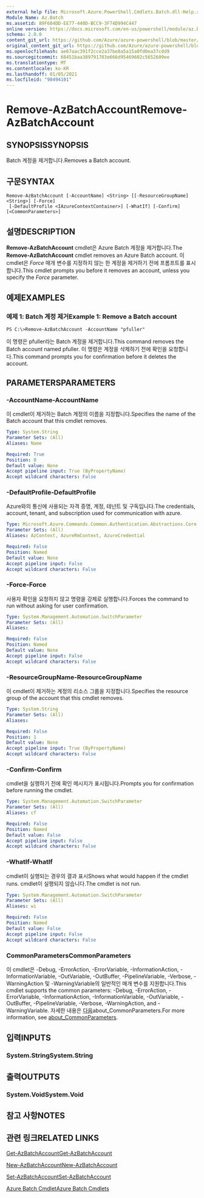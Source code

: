```yaml
---
external help file: Microsoft.Azure.PowerShell.Cmdlets.Batch.dll-Help.xml
Module Name: Az.Batch
ms.assetid: 89F604DD-EE77-440D-BCC9-3F74D994C447
online version: https://docs.microsoft.com/en-us/powershell/module/az.batch/remove-azbatchaccount
schema: 2.0.0
content_git_url: https://github.com/Azure/azure-powershell/blob/master/src/Batch/Batch/help/Remove-AzBatchAccount.md
original_content_git_url: https://github.com/Azure/azure-powershell/blob/master/src/Batch/Batch/help/Remove-AzBatchAccount.md
ms.openlocfilehash: ae67aac391f2cce2a37be8a5a15a0fd0ea37cdd9
ms.sourcegitcommit: 68451baa389791703e666d95469602c5652609ee
ms.translationtype: MT
ms.contentlocale: ko-KR
ms.lasthandoff: 01/05/2021
ms.locfileid: "98494101"
---
```

# <span data-ttu-id="724e6-101">Remove-AzBatchAccount</span><span class="sxs-lookup"><span data-stu-id="724e6-101">Remove-AzBatchAccount</span></span>

## <span data-ttu-id="724e6-102">SYNOPSIS</span><span class="sxs-lookup"><span data-stu-id="724e6-102">SYNOPSIS</span></span>
<span data-ttu-id="724e6-103">Batch 계정을 제거합니다.</span><span class="sxs-lookup"><span data-stu-id="724e6-103">Removes a Batch account.</span></span>

## <span data-ttu-id="724e6-104">구문</span><span class="sxs-lookup"><span data-stu-id="724e6-104">SYNTAX</span></span>

```
Remove-AzBatchAccount [-AccountName] <String> [[-ResourceGroupName] <String>] [-Force]
 [-DefaultProfile <IAzureContextContainer>] [-WhatIf] [-Confirm] [<CommonParameters>]
```

## <span data-ttu-id="724e6-105">설명</span><span class="sxs-lookup"><span data-stu-id="724e6-105">DESCRIPTION</span></span>
<span data-ttu-id="724e6-106">**Remove-AzBatchAccount** cmdlet은 Azure Batch 계정을 제거합니다.</span><span class="sxs-lookup"><span data-stu-id="724e6-106">The **Remove-AzBatchAccount** cmdlet removes an Azure Batch account.</span></span>
<span data-ttu-id="724e6-107">이 cmdlet은 *Force* 매개 변수를 지정하지 않는 한 계정을 제거하기 전에 프롬프트를 표시합니다.</span><span class="sxs-lookup"><span data-stu-id="724e6-107">This cmdlet prompts you before it removes an account, unless you specify the *Force* parameter.</span></span>

## <span data-ttu-id="724e6-108">예제</span><span class="sxs-lookup"><span data-stu-id="724e6-108">EXAMPLES</span></span>

### <span data-ttu-id="724e6-109">예제 1: Batch 계정 제거</span><span class="sxs-lookup"><span data-stu-id="724e6-109">Example 1: Remove a Batch account</span></span>
```
PS C:\>Remove-AzBatchAccount -AccountName "pfuller"
```

<span data-ttu-id="724e6-110">이 명령은 pfuller라는 Batch 계정을 제거합니다.</span><span class="sxs-lookup"><span data-stu-id="724e6-110">This command removes the Batch account named pfuller.</span></span>
<span data-ttu-id="724e6-111">이 명령은 계정을 삭제하기 전에 확인을 요청합니다.</span><span class="sxs-lookup"><span data-stu-id="724e6-111">This command prompts you for confirmation before it deletes the account.</span></span>

## <span data-ttu-id="724e6-112">PARAMETERS</span><span class="sxs-lookup"><span data-stu-id="724e6-112">PARAMETERS</span></span>

### <span data-ttu-id="724e6-113">-AccountName</span><span class="sxs-lookup"><span data-stu-id="724e6-113">-AccountName</span></span>
<span data-ttu-id="724e6-114">이 cmdlet이 제거하는 Batch 계정의 이름을 지정합니다.</span><span class="sxs-lookup"><span data-stu-id="724e6-114">Specifies the name of the Batch account that this cmdlet removes.</span></span>

```yaml
Type: System.String
Parameter Sets: (All)
Aliases: Name

Required: True
Position: 0
Default value: None
Accept pipeline input: True (ByPropertyName)
Accept wildcard characters: False
```

### <span data-ttu-id="724e6-115">-DefaultProfile</span><span class="sxs-lookup"><span data-stu-id="724e6-115">-DefaultProfile</span></span>
<span data-ttu-id="724e6-116">Azure와의 통신에 사용되는 자격 증명, 계정, 테넌트 및 구독입니다.</span><span class="sxs-lookup"><span data-stu-id="724e6-116">The credentials, account, tenant, and subscription used for communication with azure.</span></span>

```yaml
Type: Microsoft.Azure.Commands.Common.Authentication.Abstractions.Core.IAzureContextContainer
Parameter Sets: (All)
Aliases: AzContext, AzureRmContext, AzureCredential

Required: False
Position: Named
Default value: None
Accept pipeline input: False
Accept wildcard characters: False
```

### <span data-ttu-id="724e6-117">-Force</span><span class="sxs-lookup"><span data-stu-id="724e6-117">-Force</span></span>
<span data-ttu-id="724e6-118">사용자 확인을 요청하지 않고 명령을 강제로 실행합니다.</span><span class="sxs-lookup"><span data-stu-id="724e6-118">Forces the command to run without asking for user confirmation.</span></span>

```yaml
Type: System.Management.Automation.SwitchParameter
Parameter Sets: (All)
Aliases:

Required: False
Position: Named
Default value: None
Accept pipeline input: False
Accept wildcard characters: False
```

### <span data-ttu-id="724e6-119">-ResourceGroupName</span><span class="sxs-lookup"><span data-stu-id="724e6-119">-ResourceGroupName</span></span>
<span data-ttu-id="724e6-120">이 cmdlet이 제거하는 계정의 리소스 그룹을 지정합니다.</span><span class="sxs-lookup"><span data-stu-id="724e6-120">Specifies the resource group of the account that this cmdlet removes.</span></span>

```yaml
Type: System.String
Parameter Sets: (All)
Aliases:

Required: False
Position: 1
Default value: None
Accept pipeline input: True (ByPropertyName)
Accept wildcard characters: False
```

### <span data-ttu-id="724e6-121">-Confirm</span><span class="sxs-lookup"><span data-stu-id="724e6-121">-Confirm</span></span>
<span data-ttu-id="724e6-122">cmdlet을 실행하기 전에 확인 메시지가 표시됩니다.</span><span class="sxs-lookup"><span data-stu-id="724e6-122">Prompts you for confirmation before running the cmdlet.</span></span>

```yaml
Type: System.Management.Automation.SwitchParameter
Parameter Sets: (All)
Aliases: cf

Required: False
Position: Named
Default value: False
Accept pipeline input: False
Accept wildcard characters: False
```

### <span data-ttu-id="724e6-123">-WhatIf</span><span class="sxs-lookup"><span data-stu-id="724e6-123">-WhatIf</span></span>
<span data-ttu-id="724e6-124">cmdlet이 실행되는 경우의 결과 표시</span><span class="sxs-lookup"><span data-stu-id="724e6-124">Shows what would happen if the cmdlet runs.</span></span>
<span data-ttu-id="724e6-125">cmdlet이 실행되지 않습니다.</span><span class="sxs-lookup"><span data-stu-id="724e6-125">The cmdlet is not run.</span></span>

```yaml
Type: System.Management.Automation.SwitchParameter
Parameter Sets: (All)
Aliases: wi

Required: False
Position: Named
Default value: False
Accept pipeline input: False
Accept wildcard characters: False
```

### <span data-ttu-id="724e6-126">CommonParameters</span><span class="sxs-lookup"><span data-stu-id="724e6-126">CommonParameters</span></span>
<span data-ttu-id="724e6-127">이 cmdlet은 -Debug, -ErrorAction, -ErrorVariable, -InformationAction, -InformationVariable, -OutVariable, -OutBuffer, -PipelineVariable, -Verbose, -WarningAction 및 -WarningVariable의 일반적인 매개 변수를 지원합니다.</span><span class="sxs-lookup"><span data-stu-id="724e6-127">This cmdlet supports the common parameters: -Debug, -ErrorAction, -ErrorVariable, -InformationAction, -InformationVariable, -OutVariable, -OutBuffer, -PipelineVariable, -Verbose, -WarningAction, and -WarningVariable.</span></span> <span data-ttu-id="724e6-128">자세한 내용은 [다음](http://go.microsoft.com/fwlink/?LinkID=113216)about_CommonParameters.</span><span class="sxs-lookup"><span data-stu-id="724e6-128">For more information, see [about_CommonParameters](http://go.microsoft.com/fwlink/?LinkID=113216).</span></span>

## <span data-ttu-id="724e6-129">입력</span><span class="sxs-lookup"><span data-stu-id="724e6-129">INPUTS</span></span>

### <span data-ttu-id="724e6-130">System.String</span><span class="sxs-lookup"><span data-stu-id="724e6-130">System.String</span></span>

## <span data-ttu-id="724e6-131">출력</span><span class="sxs-lookup"><span data-stu-id="724e6-131">OUTPUTS</span></span>

### <span data-ttu-id="724e6-132">System.Void</span><span class="sxs-lookup"><span data-stu-id="724e6-132">System.Void</span></span>

## <span data-ttu-id="724e6-133">참고 사항</span><span class="sxs-lookup"><span data-stu-id="724e6-133">NOTES</span></span>

## <span data-ttu-id="724e6-134">관련 링크</span><span class="sxs-lookup"><span data-stu-id="724e6-134">RELATED LINKS</span></span>

[<span data-ttu-id="724e6-135">Get-AzBatchAccount</span><span class="sxs-lookup"><span data-stu-id="724e6-135">Get-AzBatchAccount</span></span>](./Get-AzBatchAccount.md)

[<span data-ttu-id="724e6-136">New-AzBatchAccount</span><span class="sxs-lookup"><span data-stu-id="724e6-136">New-AzBatchAccount</span></span>](./New-AzBatchAccount.md)

[<span data-ttu-id="724e6-137">Set-AzBatchAccount</span><span class="sxs-lookup"><span data-stu-id="724e6-137">Set-AzBatchAccount</span></span>](./Set-AzBatchAccount.md)

[<span data-ttu-id="724e6-138">Azure Batch Cmdlet</span><span class="sxs-lookup"><span data-stu-id="724e6-138">Azure Batch Cmdlets</span></span>](/powershell/module/Az.Batch/)
